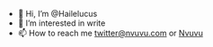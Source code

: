 - 👋 Hi, I’m @Hailelucus
- 👀 I’m interested in write
- 📫 How to reach me twitter@nvuvu.com or <a href="https://www.nvuvu.com" rel="dofollow">Nvuvu</a>


